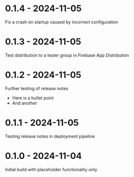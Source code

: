 # 0.1.4 - 2024-11-05
Fix a crash on startup caused by incorrect configuration

# 0.1.3 - 2024-11-05
Test distribution to a tester group in Firebase App Distribution

# 0.1.2 - 2024-11-05
Further testing of release notes
- Here is a bullet point
- And another

# 0.1.1 - 2024-11-05
Testing release notes in deployment pipeline

# 0.1.0 - 2024-11-04
Initial build with placeholder functionality only